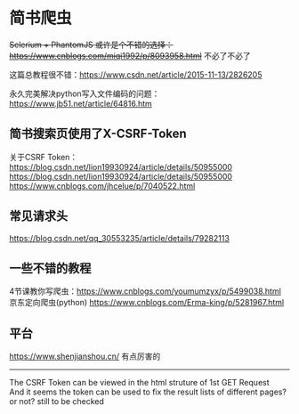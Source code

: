 # 简书爬虫

<del>Selerium + PhantomJS 或许是个不错的选择：https://www.cnblogs.com/miqi1992/p/8093958.html</del> 不必了不必了

这篇总教程很不错：https://www.csdn.net/article/2015-11-13/2826205

永久完美解决python写入文件编码的问题：https://www.jb51.net/article/64816.htm

## 简书搜索页使用了X-CSRF-Token

关于CSRF Token：</br>
https://blog.csdn.net/lion19930924/article/details/50955000 </br>
https://blog.csdn.net/lion19930924/article/details/50955000 </br>
https://www.cnblogs.com/jhcelue/p/7040522.html

## 常见请求头
https://blog.csdn.net/qq_30553235/article/details/79282113

## 一些不错的教程
4节课教你写爬虫：https://www.cnblogs.com/youmumzyx/p/5499038.html
京东定向爬虫(python) https://www.cnblogs.com/Erma-king/p/5281967.html 

## 平台
https://www.shenjianshou.cn/ 有点厉害的


---------------------------

The CSRF Token can be viewed in the html struture of 1st GET Request</br>
And it seems the token can be used to fix the result lists of different pages? or not? still to be checked
